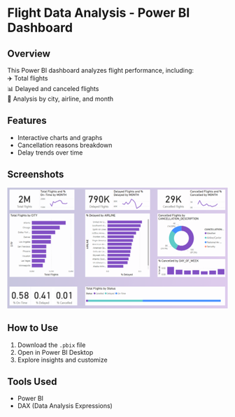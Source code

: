 # Flight Data Analysis - Power BI Dashboard  

## Overview  
This Power BI dashboard analyzes flight performance, including:  
✈️ Total flights  
📊 Delayed and canceled flights  
📍 Analysis by city, airline, and month  

## Features  
- Interactive charts and graphs  
- Cancellation reasons breakdown  
- Delay trends over time  

## Screenshots  
![Dashboard Preview](dashboard_screenshot.png)  

## How to Use  
1. Download the `.pbix` file  
2. Open in Power BI Desktop  
3. Explore insights and customize

## Tools Used  
- Power BI  
- DAX (Data Analysis Expressions)
